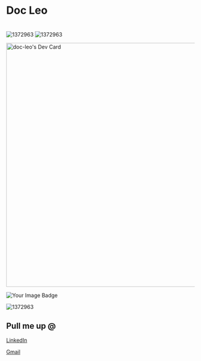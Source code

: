 # Doc Leo
#


![1372963](https://github-profile-trophy.vercel.app/?username=Doc-Leo&theme=dracula)
![1372963](https://www.codewars.com/users/Doc-Leo/badges/large )



<a href="https://app.daily.dev/dcleo"><img src="https://api.daily.dev/devcards/v2/RKuZ3mFuz6ACy9y5VPLZi.png?type=wide&r=o4v" width="652" alt="doc-leo's Dev Card"/></a>



<img src="https://tryhackme-badges.s3.amazonaws.com/dc730.png" alt="Your Image Badge" />

![1372963](https://assets.tryhackme.com/room-badges/80fe798a874c21b238240ffc401cfb2f.png)





## Pull me up @




[LinkedIn](https://www.linkedin.com/in/leo-gabriel-rentazida-8a063a279/)

[Gmail](09123leogabriel@gmail.com)


